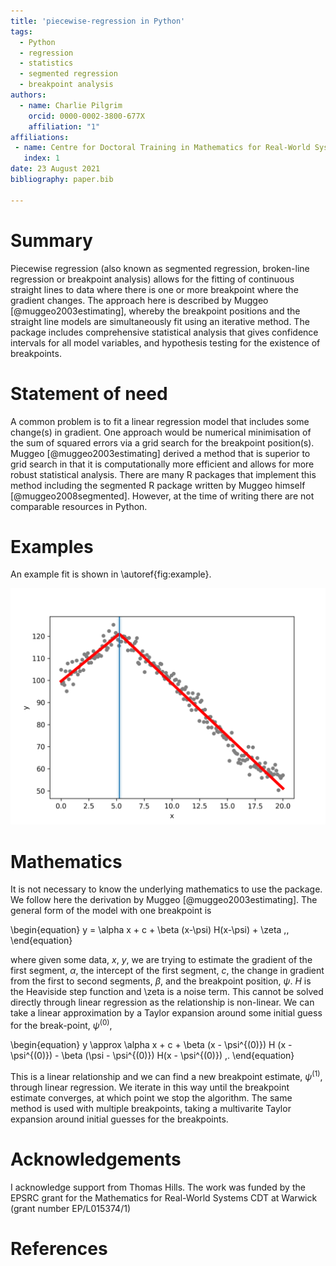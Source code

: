 ```yaml
---
title: 'piecewise-regression in Python'
tags:
  - Python
  - regression
  - statistics
  - segmented regression
  - breakpoint analysis
authors:
  - name: Charlie Pilgrim
    orcid: 0000-0002-3800-677X
    affiliation: "1" 
affiliations:
 - name: Centre for Doctoral Training in Mathematics for Real-World Systems, University of Warwick 
   index: 1
date: 23 August 2021
bibliography: paper.bib

---
```


# Summary

Piecewise regression (also known as segmented regression, broken-line regression or breakpoint analysis) allows for the fitting of continuous straight lines to data where there is one or more breakpoint where the gradient changes. The approach here is described by Muggeo [@muggeo2003estimating], whereby the breakpoint positions and the straight line models are simultaneously fit using an iterative method. The package includes comprehensive statistical analysis that gives confidence intervals for all model variables, and hypothesis testing for the existence of breakpoints. 


# Statement of need

A common problem is to fit a linear regression model that includes some change(s) in gradient. One approach would be numerical minimisation of the sum of squared errors via a grid search for the breakpoint position(s). Muggeo [@muggeo2003estimating] derived a method that is superior to grid search in that it is computationally more efficient and allows for more robust statistical analysis. There are many R packages that implement this method including the segmented R package written by Muggeo himself [@muggeo2008segmented]. However, at the time of writing there are not comparable resources in Python. 

# Examples

An example fit is shown in \autoref{fig:example}. 

![An example model fit (red line) to data (grey markers). The estimated breakpoint positions (blue lines) and confidence intervals (shaded blue regions) are shown. \label{fig:example}](example.png)


# Mathematics

It is not necessary to know the underlying mathematics to use the package. We follow here the derivation by Muggeo [@muggeo2003estimating]. The general form of the model with one breakpoint is

\begin{equation}
    y = \alpha x + c + \beta (x-\psi) H(x-\psi) + \zeta \,,
\end{equation}

where given some data, $x$, $y$, we are trying to estimate the gradient of the first segment, $\alpha$, the intercept of the first segment, $c$, the change in gradient from the first to second segments, $\beta$, and the breakpoint position, $\psi$. $H$ is the Heaviside step function and \zeta is a noise term. This cannot be solved directly through linear regression as the relationship is non-linear. We can take a linear approximation by a Taylor expansion around some initial guess for the break-point, $\psi^{(0)}$, 

\begin{equation}
    y \approx \alpha x + c + \beta (x - \psi^{(0)}) H (x - \psi^{(0)}) - \beta (\psi - \psi^{(0)}) H(x - \psi^{(0)}) \,.
\end{equation}

This is a linear relationship and we can find a new breakpoint estimate, $\psi^{(1)}$, through linear regression. We iterate in this way until the breakpoint estimate converges, at which point we stop the algorithm. The same method is used with multiple breakpoints, taking a multivarite Taylor expansion around initial guesses for the breakpoints.


# Acknowledgements

I acknowledge support from Thomas Hills. The work was funded by the EPSRC grant for the Mathematics for Real-World Systems CDT at Warwick (grant number EP/L015374/1)

# References